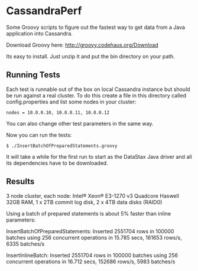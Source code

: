 # CassandraPerf

Some Groovy scripts to figure out the fastest way to get data from a Java application into Cassandra.

Download Groovy here: http://groovy.codehaus.org/Download

Its easy to install. Just unzip it and put the bin directory on your path.

## Running Tests

Each test is runnable out of the box on local Cassandra instance but should be run against a real cluster. To do
this create a file in this directory called config.properties and list some nodes in your cluster:

    nodes = 10.0.0.10, 10.0.0.11, 10.0.0.12

You can also change other test parameters in the same way.

Now you can run the tests:

    $ ./InsertBatchOfPreparedStatements.groovy

It will take a while for the first run to start as the DataStax Java driver and all its dependencies have to be
downloaded.

## Results

3 node cluster, each node:
Intel® Xeon® E3-1270 v3 Quadcore Haswell 32GB RAM, 1 x 2TB commit log disk, 2 x 4TB data disks (RAID0)

Using a batch of prepared statements is about 5% faster than inline parameters:

InsertBatchOfPreparedStatements:
Inserted 2551704 rows in 100000 batches using 256 concurrent operations in 15.785 secs, 161653 rows/s, 6335 batches/s

InsertInlineBatch:
Inserted 2551704 rows in 100000 batches using 256 concurrent operations in 16.712 secs, 152686 rows/s, 5983 batches/s

